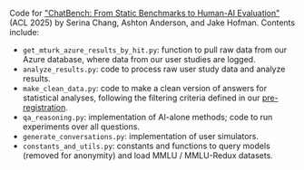 Code for ["ChatBench: From Static Benchmarks to Human-AI Evaluation"](https://arxiv.org/abs/2504.07114) (ACL 2025) by Serina Chang, Ashton Anderson, and Jake Hofman. Contents include:
- ``get_mturk_azure_results_by_hit.py``: function to pull raw data from our Azure database, where data from our user studies are logged.
- ``analyze_results.py``: code to process raw user study data and analyze results.
- ``make_clean_data.py``: code to make a clean version of answers for statistical analyses, following the filtering criteria defined in our [pre-registration](https://aspredicted.org/n84n-sn3f.pdf).
- ``qa_reasoning.py``: implementation of AI-alone methods; code to run experiments over all questions.
- ``generate_conversations.py``: implementation of user simulators.
- ``constants_and_utils.py``: constants and functions to query models (removed for anonymity) and load MMLU / MMLU-Redux datasets.

